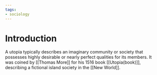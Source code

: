 ```yaml
---
tags:
- sociology
---
```

# Introduction 
A utopia typically describes an imaginary community or society that possesses highly desirable or nearly perfect qualities for its members. It was coined by [[Thomas More]] for his 1516 book [[Utopia(book)]], describing a fictional island society in the [[New World]].
